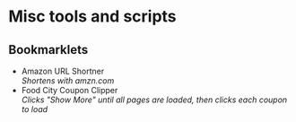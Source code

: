 # Misc tools and scripts #

## Bookmarklets ##
- Amazon URL Shortner  
*Shortens with amzn.com*
- Food City Coupon Clipper  
*Clicks "Show More" until all pages are loaded, then clicks each coupon to load*
